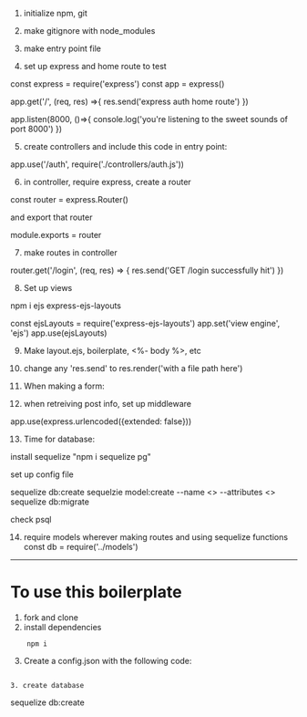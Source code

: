 1. initialize npm, git
2. make gitignore with node_modules
3. make entry point file

4. set up express and home route to test

const express = require('express')
const app = express()

app.get('/', (req, res) =>{
    res.send('express auth home route')
})

app.listen(8000, ()=>{
    console.log('you\'re listening to the sweet sounds of port 8000')
})

5. create controllers and include this code in entry point:

app.use('/auth', require('./controllers/auth.js'))

6. in controller, require express, create a router

const router = express.Router()

and export that router

module.exports = router

7. make routes in controller

router.get('/login', (req, res) => {
    res.send('GET /login successfully hit')
})

8. Set up views

npm i ejs express-ejs-layouts

const ejsLayouts = require('express-ejs-layouts')
app.set('view engine', 'ejs')
app.use(ejsLayouts)

9. Make layout.ejs, boilerplate, <%- body %>, etc

10. change any 'res.send' to res.render('with a file path here')

11. When making a form:

12. when retreiving post info, set up middleware

app.use(express.urlencoded({extended: false}))

13. Time for database:

install sequelize "npm i sequelize pg"

set up config file

sequelize db:create <name of database>
sequelzie model:create --name <> --attributes <>
sequelize db:migrate

check psql

14. require models wherever making routes and using sequelize functions
const db = require('../models')


-------------------

# To use this boilerplate
1. fork and clone
2. install dependencies
```
    npm i
```

3. Create a config.json with the following code:
```

3. create database

```
sequelize db:create 





